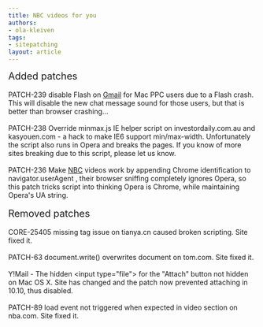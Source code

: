 ```yaml
---
title: NBC videos for you
authors:
- ola-kleiven
tags:
- sitepatching
layout: article
---
```

<span style="font-size: 140%">Added patches</span><br/><br/>PATCH-239 disable Flash on <a href="http://mail.google.com/" target="_blank">Gmail</a> for Mac PPC users due to a Flash crash. This will disable the new chat message sound for those users, but that is better than browser crashing...<br/><br/>PATCH-238 Override minmax.js IE helper script on investordaily.com.au and kasyouen.com - a hack to make IE6 support min/max-width. Unfortunately the script also runs in Opera and breaks the pages. If you know of more sites breaking due to this script, please let us know.<br/><br/>PATCH-236 Make <a href="http://www.nbc.com/" target="_blank">NBC</a> videos work by appending Chrome identification to navigator.userAgent , their browser sniffing completely ignores Opera, so this patch tricks script into thinking Opera is Chrome, while maintaining Opera&#39;s UA string.<br/><br/><span style="font-size: 140%">Removed patches</span><br/><br/>CORE-25405 missing  tag issue on tianya.cn caused broken scripting. Site fixed it.<br/><br/>PATCH-63 document.write() overwrites document on tom.com. Site fixed it.<br/><br/>Y!Mail - The hidden &lt;input type=&quot;file&quot;&gt; for the &quot;Attach&quot; button not hidden on Mac OS X. Site has changed and the patch now prevented attaching in 10.10, thus disabled.<br/><br/>PATCH-89 load event not triggered when expected in video section on nba.com. Site fixed it.<br/> <br/>
